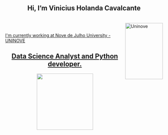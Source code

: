
<h2 align="center">  Hi, I’m Vinicius Holanda Cavalcante </h2>

<br>
  <a href="https://www.uninove.br/">
  <img align="right" height="180em" width="120px" alt="Uninove" src="https://www.uninove.br/logo-uninove.svg"/>
</br>

I'm currently working at Nove de Julho University - UNINOVE

<h2 align="center"> Data Science Analyst and Python developer.</h2>

<div align="center">
  <a href="https://github.com/viniciusholanda001">
  <img height="180em" src="https://github-readme-stats.vercel.app/api?username=viniciusHolanda001&show_icons=true&theme=dark&count_private=true"/>
</div>

